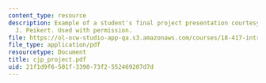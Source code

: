 ```yaml
---
content_type: resource
description: Example of a student's final project presentation courtesy of Christopher
  J. Peikert. Used with permission.
file: https://ol-ocw-studio-app-qa.s3.amazonaws.com/courses/18-417-introduction-to-computational-molecular-biology-fall-2004/21f1d9f6501f339073f2552469207d7d_cjp_project.pdf
file_type: application/pdf
resourcetype: Document
title: cjp_project.pdf
uid: 21f1d9f6-501f-3390-73f2-552469207d7d
---
```

